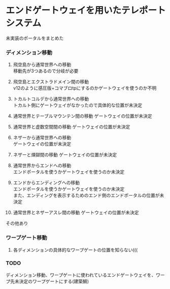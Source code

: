 # エンドゲートウェイを用いたテレポートシステム
未実装のポータルをまとめた

### ディメンション移動

1. 飛空島から通常世界への移動  
移動先が3つあるので分岐が必要

1. 飛空島とエクストラドメイン間の移動  
v12のように感圧版+コマブロtpにするのかゲートウェイを使うのか不明

1. トカルトコルデから通常世界への移動  
トカルト側にゲートウェイがなかったので具体的な位置が未決定

1. 通常世界とテーブルマウンテン間の移動
ゲートウェイの位置が未決定

1. 通常世界と虚数空間間の移動
ゲートウェイの位置が未決定

1. ネザーから通常世界への移動  
ゲートウェイの位置が未決定

1. ネザーと煉獄間の移動
ゲートウェイの位置が未決定

1. 通常世界からエンドへの移動  
エンドポータルを使うかゲートウェイを使うのか未決定

1. エンドからエンディングへの移動  
エンドポータルを使うかゲートウェイを使うのか未決定  
また、エンディングを表示するためのエンド側のエンドポータルの位置が未決定

1. 通常世界とネザーアスレ間の移動
ゲートウェイの位置が未決定

その他あり

### ワープゲート移動

1. 各ディメンションの具体的なワープゲートの位置を知らない(((

### TODO
ディメンション移動、ワープゲートに使われているエンドゲートウェイを、ワープ先未決定のワープゲートにする(建築鯖)